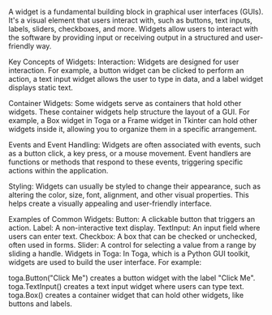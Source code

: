 A widget is a fundamental building block in graphical user interfaces (GUIs). It's a visual element that users interact with, such as buttons, text inputs, labels, sliders, checkboxes, and more. Widgets allow users to interact with the software by providing input or receiving output in a structured and user-friendly way.

Key Concepts of Widgets:
Interaction: Widgets are designed for user interaction. For example, a button widget can be clicked to perform an action, a text input widget allows the user to type in data, and a label widget displays static text.

Container Widgets: Some widgets serve as containers that hold other widgets. These container widgets help structure the layout of a GUI. For example, a Box widget in Toga or a Frame widget in Tkinter can hold other widgets inside it, allowing you to organize them in a specific arrangement.

Events and Event Handling: Widgets are often associated with events, such as a button click, a key press, or a mouse movement. Event handlers are functions or methods that respond to these events, triggering specific actions within the application.

Styling: Widgets can usually be styled to change their appearance, such as altering the color, size, font, alignment, and other visual properties. This helps create a visually appealing and user-friendly interface.

Examples of Common Widgets:
Button: A clickable button that triggers an action.
Label: A non-interactive text display.
TextInput: An input field where users can enter text.
Checkbox: A box that can be checked or unchecked, often used in forms.
Slider: A control for selecting a value from a range by sliding a handle.
Widgets in Toga:
In Toga, which is a Python GUI toolkit, widgets are used to build the user interface. For example:

toga.Button("Click Me") creates a button widget with the label "Click Me".
toga.TextInput() creates a text input widget where users can type text.
toga.Box() creates a container widget that can hold other widgets, like buttons and labels.
